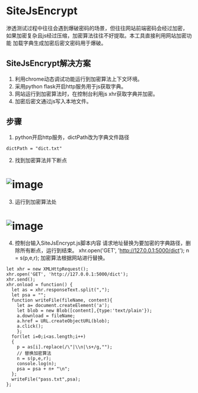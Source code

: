 # SiteJsEncrypt
渗透测试过程中往往会遇到爆破密码的场景，但往往网站前端密码会经过加密，
如果加密复杂且js经过压缩，加密算法往往不好提取。本工具直接利用网站加密功能
加载字典生成加密后密文密码用于爆破。

## SiteJsEncrypt解决方案
1. 利用chrome动态调试功能运行到加密算法上下文环境。
2. 采用python flask开启http服务用于js获取字典。
3. 网站运行到加密算法时，在控制台利用js xhr获取字典并加密。
4. 加密后密文通过js写入本地文件。

## 步骤
1. python开启http服务，dictPath改为字典文件路径
```
dictPath = "dict.txt"
```
2. 找到加密算法并下断点
# ![image](https://user-images.githubusercontent.com/57278197/176987563-12df5152-398a-46cc-a06f-a52bae39fe87.png)

3. 运行到加密算法处
# ![image](https://user-images.githubusercontent.com/57278197/176987668-81ece070-63ee-4b2a-a715-0fcf56ba8e4f.png)

4. 控制台输入SiteJsEncrypt.js脚本内容
请求地址替换为要加密的字典路径，删除所有断点，运行到结束。
xhr.open('GET', 'http://127.0.0.1:5000/dict');
n = s(p,e,r); 加密算法根据网站进行替换。
```
let xhr = new XMLHttpRequest();
xhr.open('GET', 'http://127.0.0.1:5000/dict');
xhr.send();
xhr.onload = function() {
  let as = xhr.responseText.split(",");
  let psa = "";
  function writeFile(fileName, content){
    let a= document.createElement('a');
    let blob = new Blob([content],{type:'text/plain'});
    a.download = fileName;
    a.href = URL.createObjectURL(blob);
    a.click();
	};
  for(let i=0;i<as.length;i++)
  {
	p = as[i].replace(/\"|\\n|\s+/g,"");
	// 替换加密算法
	n = s(p,e,r);
	console.log(n);
	psa = psa + n+ "\n";
  };
  writeFile("pass.txt",psa);
};
```


